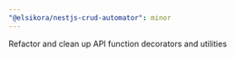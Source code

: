 ```yaml
---
"@elsikora/nestjs-crud-automator": minor
---
```


Refactor and clean up API function decorators and utilities
